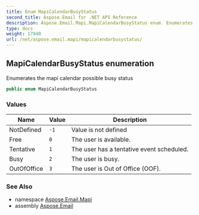 ```yaml
---
title: Enum MapiCalendarBusyStatus
second_title: Aspose.Email for .NET API Reference
description: Aspose.Email.Mapi.MapiCalendarBusyStatus enum. Enumerates the mapi calendar possible busy status
type: docs
weight: 17940
url: /net/aspose.email.mapi/mapicalendarbusystatus/
---
```

## MapiCalendarBusyStatus enumeration

Enumerates the mapi calendar possible busy status

```csharp
public enum MapiCalendarBusyStatus
```

### Values

| Name | Value | Description |
| --- | --- | --- |
| NotDefined | `-1` | Value is not defined |
| Free | `0` | The user is available. |
| Tentative | `1` | The user has a tentative event scheduled. |
| Busy | `2` | The user is busy. |
| OutOfOffice | `3` | The user is Out of Office (OOF). |

### See Also

* namespace [Aspose.Email.Mapi](../../aspose.email.mapi/)
* assembly [Aspose.Email](../../)


